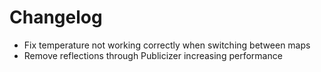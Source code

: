 # Changelog
- Fix temperature not working correctly when switching between maps
- Remove reflections through Publicizer increasing performance
